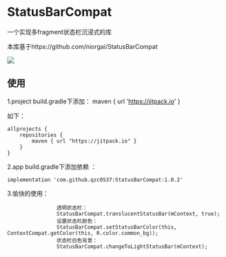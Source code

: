 # StatusBarCompat
一个实现多fragment状态栏沉浸式的库

本库基于https://github.com/niorgai/StatusBarCompat

[![](https://jitpack.io/v/qzc0537/StatusBarCompat.svg)](https://jitpack.io/#qzc0537/StatusBarCompat)


使用
--
1.project build.gradle下添加：
maven { url 'https://jitpack.io' }

如下：

```
allprojects {
    repositories {
        maven { url "https://jitpack.io" }
    }
}
```

2.app build.gradle下添加依赖 ：

```
implementation 'com.github.qzc0537:StatusBarCompat:1.0.2'
```

3.愉快的使用：
```
                透明状态栏：
                StatusBarCompat.translucentStatusBar(mContext, true);
                设置状态栏颜色：
                StatusBarCompat.setStatusBarColor(this, ContextCompat.getColor(this, R.color.common_bg));
                状态栏白色背景：
                StatusBarCompat.changeToLightStatusBar(mContext);


